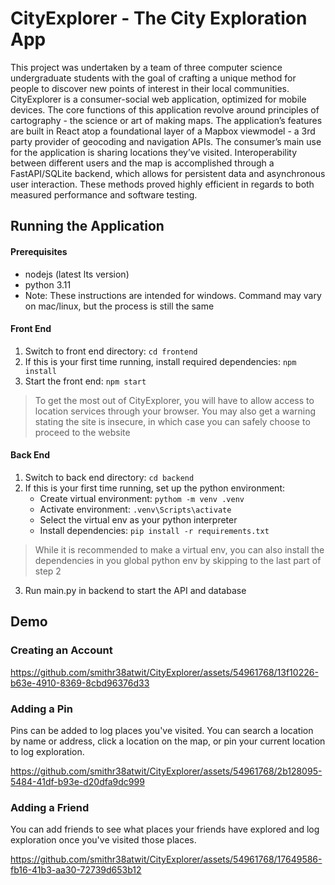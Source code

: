 # CityExplorer - The City Exploration App

This project was undertaken by a team of three computer science undergraduate students with the goal of crafting a unique method for people to discover new points of interest in their local communities. CityExplorer is a consumer-social web application, optimized for mobile devices. The core functions of this application revolve around principles of cartography - the science or art of making maps. The application’s features are built in React atop a foundational layer of a Mapbox viewmodel - a 3rd party provider of geocoding and navigation APIs. The consumer’s main use for the application is sharing locations they’ve visited. Interoperability between different users and the map is accomplished through a FastAPI/SQLite backend, which allows for persistent data and asynchronous user interaction. These methods proved highly efficient in regards to both measured performance and software testing.

## Running the Application

#### Prerequisites

- nodejs (latest lts version)
- python 3.11
- Note: These instructions are intended for windows. Command may vary on mac/linux, but the process is still the same

#### Front End

1. Switch to front end directory: ```cd frontend```
2. If this is your first time running, install required dependencies: ```npm install```
3. Start the front end: ```npm start```
>To get the most out of CityExplorer, you will have to allow access to location services through your browser. You may also get a warning stating the site is insecure, in which case you can safely choose to proceed to the website

#### Back End

1. Switch to back end directory: ```cd backend```
2. If this is your first time running, set up the python environment:
   - Create virtual environment: ```pythom -m venv .venv```
   - Activate environment: ```.venv\Scripts\activate```
   - Select the virtual env as your python interpreter
   - Install dependencies: ```pip install -r requirements.txt```

>While it is recommended to make a virtual env, you can also install the dependencies in you global python env by skipping to the last part of step 2

3. Run main.py in backend to start the API and database

## Demo

### Creating an Account

https://github.com/smithr38atwit/CityExplorer/assets/54961768/13f10226-b63e-4910-8369-8cbd96376d33

### Adding a Pin
Pins can be added to log places you've visited. You can search a location by name or address, click a location on the map, or pin your current location to log exploration.

https://github.com/smithr38atwit/CityExplorer/assets/54961768/2b128095-5484-41df-b93e-d20dfa9dc999



### Adding a Friend
You can add friends to see what places your friends have explored and log exploration once you've visited those places.

https://github.com/smithr38atwit/CityExplorer/assets/54961768/17649586-fb16-41b3-aa30-72739d653b12


